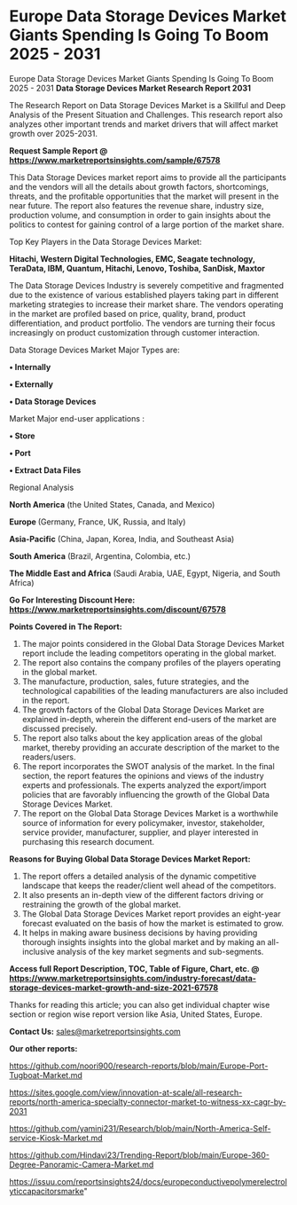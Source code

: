 # Europe Data Storage Devices Market Giants Spending Is Going To Boom 2025 - 2031
 Europe Data Storage Devices Market Giants Spending Is Going To Boom 2025 - 2031
<strong>Data Storage Devices Market Research Report 2031</strong>

The Research Report on Data Storage Devices Market is a Skillful and Deep Analysis of the Present Situation and Challenges. This research report also analyzes other important trends and market drivers that will affect market growth over 2025-2031.

<strong>Request Sample Report @ <a href=https://www.marketreportsinsights.com/sample/67578>https://www.marketreportsinsights.com/sample/67578</a></strong>

This Data Storage Devices market report aims to provide all the participants and the vendors will all the details about growth factors, shortcomings, threats, and the profitable opportunities that the market will present in the near future. The report also features the revenue share, industry size, production volume, and consumption in order to gain insights about the politics to contest for gaining control of a large portion of the market share.

Top Key Players in the Data Storage Devices Market:

<strong>Hitachi, Western Digital Technologies, EMC, Seagate technology, TeraData, IBM, Quantum, Hitachi, Lenovo, Toshiba, SanDisk, Maxtor</strong>

The Data Storage Devices Industry is severely competitive and fragmented due to the existence of various established players taking part in different marketing strategies to increase their market share. The vendors operating in the market are profiled based on price, quality, brand, product differentiation, and product portfolio. The vendors are turning their focus increasingly on product customization through customer interaction.

Data Storage Devices Market Major Types are:

<strong>• Internally

• Externally

• Data Storage Devices</strong>

Market Major end-user applications :

<strong>• Store

• Port

• Extract Data Files</strong>

Regional Analysis

</u><strong><b>North America</b></strong> (the United States, Canada, and Mexico)

<strong><b>Europe </b></strong>(Germany, France, UK, Russia, and Italy)

<strong><b>Asia-Pacific</b></strong> (China, Japan, Korea, India, and Southeast Asia)

<strong><b>South America</b></strong> (Brazil, Argentina, Colombia, etc.)

<strong><b>The Middle East and Africa</b></strong> (Saudi Arabia, UAE, Egypt, Nigeria, and South Africa)

<strong>Go For Interesting Discount Here: <a href=https://www.marketreportsinsights.com/discount/67578>https://www.marketreportsinsights.com/discount/67578</a></strong>

<strong>Points Covered in The Report:</strong>
<ol>
  <li>The major points considered in the Global Data Storage Devices Market report include the leading competitors operating in the global market.</li>
  <li>The report also contains the company profiles of the players operating in the global market.</li>
  <li>The manufacture, production, sales, future strategies, and the technological capabilities of the leading manufacturers are also included in the report.</li>
  <li>The growth factors of the Global Data Storage Devices Market are explained in-depth, wherein the different end-users of the market are discussed precisely.</li>
  <li>The report also talks about the key application areas of the global market, thereby providing an accurate description of the market to the readers/users.</li>
  <li>The report incorporates the SWOT analysis of the market. In the final section, the report features the opinions and views of the industry experts and professionals. The experts analyzed the export/import policies that are favorably influencing the growth of the Global Data Storage Devices Market.</li>
  <li>The report on the Global Data Storage Devices Market is a worthwhile source of information for every policymaker, investor, stakeholder, service provider, manufacturer, supplier, and player interested in purchasing this research document.</li>
</ol>
<strong>Reasons for Buying Global Data Storage Devices Market Report:</strong>

<ol>
  <li>The report offers a detailed analysis of the dynamic competitive landscape that keeps the reader/client well ahead of the competitors.</li>
  <li>It also presents an in-depth view of the different factors driving or restraining the growth of the global market.</li>
  <li>The Global Data Storage Devices Market report provides an eight-year forecast evaluated on the basis of how the market is estimated to grow.</li>
  <li>It helps in making aware business decisions by having providing thorough insights insights into the global market and by making an all-inclusive analysis of the key market segments and sub-segments.</li>
</ol>
<strong>Access full Report Description, TOC, Table of Figure, Chart, etc. @ <a href=https://www.marketreportsinsights.com/industry-forecast/data-storage-devices-market-growth-and-size-2021-67578>https://www.marketreportsinsights.com/industry-forecast/data-storage-devices-market-growth-and-size-2021-67578</a></strong>


Thanks for reading this article; you can also get individual chapter wise section or region wise report version like Asia, United States, Europe.

<strong>Contact Us:</strong>
sales@marketreportsinsights.com

<strong>Our other reports:</strong>

<a href=https://github.com/noori900/research-reports/blob/main/Europe-Port-Tugboat-Market.md>https://github.com/noori900/research-reports/blob/main/Europe-Port-Tugboat-Market.md</a>

<a href=https://sites.google.com/view/innovation-at-scale/all-research-reports/north-america-specialty-connector-market-to-witness-xx-cagr-by-2031>https://sites.google.com/view/innovation-at-scale/all-research-reports/north-america-specialty-connector-market-to-witness-xx-cagr-by-2031</a>

<a href=https://github.com/yamini231/Research/blob/main/North-America-Self-service-Kiosk-Market.md>https://github.com/yamini231/Research/blob/main/North-America-Self-service-Kiosk-Market.md</a>

<a href=https://github.com/Hindavi23/Trending-Report/blob/main/Europe-360-Degree-Panoramic-Camera-Market.md>https://github.com/Hindavi23/Trending-Report/blob/main/Europe-360-Degree-Panoramic-Camera-Market.md</a>

<a href=https://issuu.com/reportsinsights24/docs/europeconductivepolymerelectrolyticcapacitorsmarke>https://issuu.com/reportsinsights24/docs/europeconductivepolymerelectrolyticcapacitorsmarke</a>"
